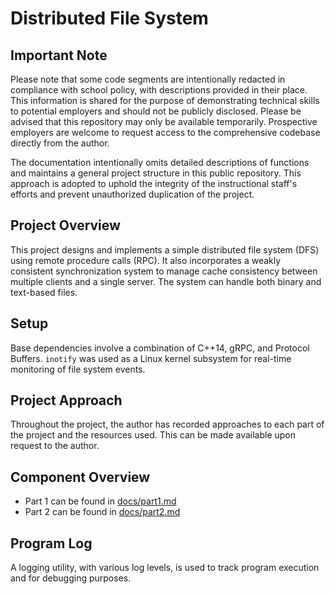 # Distributed File System

## Important Note

Please note that some code segments are intentionally redacted in compliance with school policy, with descriptions provided in their place. This information is shared for the purpose of demonstrating technical skills to potential employers and should not be publicly disclosed. Please be advised that this repository may only be available temporarily. Prospective employers are welcome to request access to the comprehensive codebase directly from the author.

The documentation intentionally omits detailed descriptions of functions and maintains a general project structure in this public repository. This approach is adopted to uphold the integrity of the instructional staff's efforts and prevent unauthorized duplication of the project.

## Project Overview

This project designs and implements a simple distributed file system (DFS) using remote procedure calls (RPC).  It also incorporates a weakly consistent synchronization system to manage cache consistency between multiple clients and a single server. The system can handle both binary and text-based files.

## Setup

Base dependencies involve a combination of C++14, gRPC, and Protocol Buffers. `inotify` was used as a Linux kernel subsystem for real-time monitoring of file system events.

## Project Approach

Throughout the project, the author has recorded approaches to each part of the project and the resources used. This can be made available upon request to the author.

## Component Overview

- Part 1 can be found in [docs/part1.md](docs/part1.md)
- Part 2 can be found in [docs/part2.md](docs/part2.md)

## Program Log

A logging utility, with various log levels, is used to track program execution and for debugging purposes.